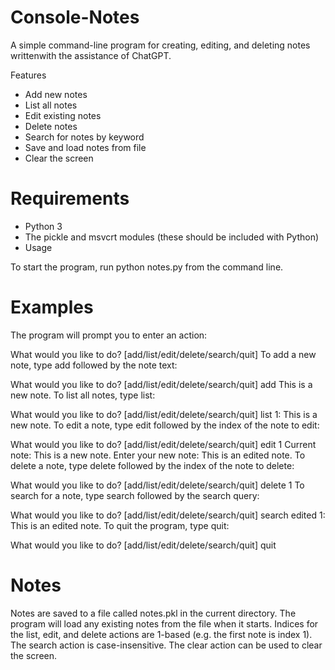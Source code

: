 # Console-Notes
A simple command-line program for creating, editing, and deleting notes writtenwith the assistance of ChatGPT.

Features
- Add new notes
- List all notes
- Edit existing notes
- Delete notes
- Search for notes by keyword
- Save and load notes from file
- Clear the screen

# Requirements
- Python 3
- The pickle and msvcrt modules (these should be included with Python)
- Usage

To start the program, run python notes.py from the command line.

# Examples 
The program will prompt you to enter an action:

What would you like to do? [add/list/edit/delete/search/quit] 
To add a new note, type add followed by the note text:

What would you like to do? [add/list/edit/delete/search/quit] add This is a new note.
To list all notes, type list:

What would you like to do? [add/list/edit/delete/search/quit] list
1: This is a new note.
To edit a note, type edit followed by the index of the note to edit:

What would you like to do? [add/list/edit/delete/search/quit] edit 1
Current note: This is a new note.
Enter your new note: This is an edited note.
To delete a note, type delete followed by the index of the note to delete:

What would you like to do? [add/list/edit/delete/search/quit] delete 1
To search for a note, type search followed by the search query:

What would you like to do? [add/list/edit/delete/search/quit] search edited
1: This is an edited note.
To quit the program, type quit:

What would you like to do? [add/list/edit/delete/search/quit] quit

# Notes
Notes are saved to a file called notes.pkl in the current directory.
The program will load any existing notes from the file when it starts.
Indices for the list, edit, and delete actions are 1-based (e.g. the first note is index 1).
The search action is case-insensitive.
The clear action can be used to clear the screen.
